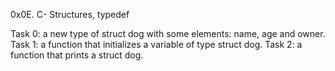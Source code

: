 0x0E. C- Structures, typedef

Task 0: a new type of struct dog with some elements: name, age and owner.
Task 1: a function that initializes a variable of type struct dog.
Task 2: a function that prints a struct dog.
